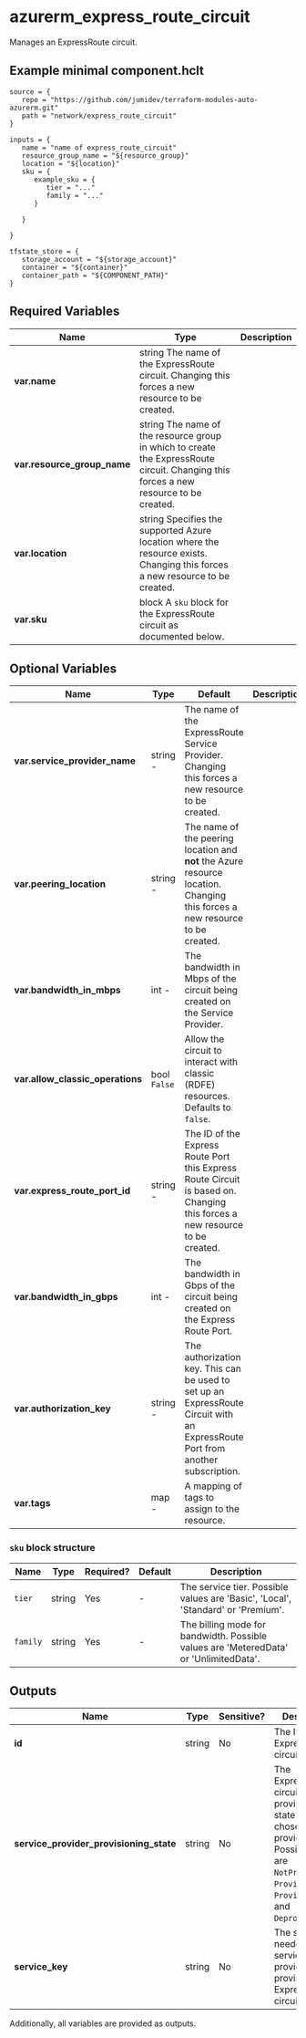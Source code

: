 # azurerm_express_route_circuit

Manages an ExpressRoute circuit.

## Example minimal component.hclt

```hcl
source = {
   repo = "https://github.com/jumidev/terraform-modules-auto-azurerm.git" 
   path = "network/express_route_circuit" 
}

inputs = {
   name = "name of express_route_circuit" 
   resource_group_name = "${resource_group}" 
   location = "${location}" 
   sku = {
      example_sku = {
         tier = "..."   
         family = "..."   
      }
  
   }
 
}

tfstate_store = {
   storage_account = "${storage_account}" 
   container = "${container}" 
   container_path = "${COMPONENT_PATH}" 
}

```

## Required Variables

| Name | Type |  Description |
| ---- | --------- |  ----------- |
| **var.name** | string  The name of the ExpressRoute circuit. Changing this forces a new resource to be created. | 
| **var.resource_group_name** | string  The name of the resource group in which to create the ExpressRoute circuit. Changing this forces a new resource to be created. | 
| **var.location** | string  Specifies the supported Azure location where the resource exists. Changing this forces a new resource to be created. | 
| **var.sku** | block  A `sku` block for the ExpressRoute circuit as documented below. | 

## Optional Variables

| Name | Type |  Default  |  Description |
| ---- | --------- |  ----------- | ----------- |
| **var.service_provider_name** | string  -  |  The name of the ExpressRoute Service Provider. Changing this forces a new resource to be created. | 
| **var.peering_location** | string  -  |  The name of the peering location and **not** the Azure resource location. Changing this forces a new resource to be created. | 
| **var.bandwidth_in_mbps** | int  -  |  The bandwidth in Mbps of the circuit being created on the Service Provider. | 
| **var.allow_classic_operations** | bool  `False`  |  Allow the circuit to interact with classic (RDFE) resources. Defaults to `false`. | 
| **var.express_route_port_id** | string  -  |  The ID of the Express Route Port this Express Route Circuit is based on. Changing this forces a new resource to be created. | 
| **var.bandwidth_in_gbps** | int  -  |  The bandwidth in Gbps of the circuit being created on the Express Route Port. | 
| **var.authorization_key** | string  -  |  The authorization key. This can be used to set up an ExpressRoute Circuit with an ExpressRoute Port from another subscription. | 
| **var.tags** | map  -  |  A mapping of tags to assign to the resource. | 

### `sku` block structure

| Name | Type | Required? | Default | Description |
| ---- | ---- | --------- | ------- | ----------- |
| `tier` | string | Yes | - | The service tier. Possible values are 'Basic', 'Local', 'Standard' or 'Premium'. |
| `family` | string | Yes | - | The billing mode for bandwidth. Possible values are 'MeteredData' or 'UnlimitedData'. |



## Outputs

| Name | Type | Sensitive? | Description |
| ---- | ---- | --------- | --------- |
| **id** | string | No  | The ID of the ExpressRoute circuit. | 
| **service_provider_provisioning_state** | string | No  | The ExpressRoute circuit provisioning state from your chosen service provider. Possible values are `NotProvisioned`, `Provisioning`, `Provisioned`, and `Deprovisioning`. | 
| **service_key** | string | No  | The string needed by the service provider to provision the ExpressRoute circuit. | 

Additionally, all variables are provided as outputs.
